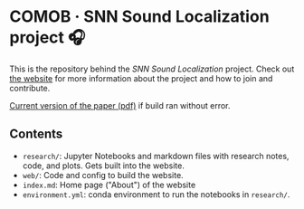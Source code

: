 # COMOB · SNN Sound Localization project 🎧

This is the repository behind the _SNN Sound Localization_ project. Check out [the website](https://comob-project.github.io/snn-sound-localization/) for more information about the project and how to join and contribute.

[Current version of the paper (pdf)](https://github.com/comob-project/snn-sound-localization/releases/download/latest/paper.pdf) if build ran without error.


## Contents

- `research/`: Jupyter Notebooks and markdown files with research notes, code, and plots. Gets built into the website.
- `web/`: Code and config to build the website.
- `index.md`: Home page ("About") of the website
- `environment.yml`: conda environment to run the notebooks in `research/`.
